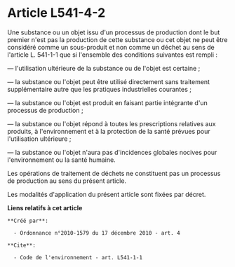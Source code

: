 # Article L541-4-2

Une substance ou un objet issu d'un processus de production dont le but premier n'est pas la production de cette substance ou
cet objet ne peut être considéré comme un sous-produit et non comme un déchet au sens de l'article L. 541-1-1 que si
l'ensemble des conditions suivantes est rempli : 

― l'utilisation ultérieure de la substance ou de l'objet est certaine ; 

― la substance ou l'objet peut être utilisé directement sans traitement supplémentaire autre que les pratiques industrielles
courantes ; 

― la substance ou l'objet est produit en faisant partie intégrante d'un processus de production ; 

― la substance ou l'objet répond à toutes les prescriptions relatives aux produits, à l'environnement et à la protection de
la santé prévues pour l'utilisation ultérieure ; 

― la substance ou l'objet n'aura pas d'incidences globales nocives pour l'environnement ou la santé humaine. 

Les opérations de traitement de déchets ne constituent pas un processus de production au sens du présent article. 

Les modalités d'application du présent article sont fixées par décret.

**Liens relatifs à cet article**

	**Créé par**:

	  - Ordonnance n°2010-1579 du 17 décembre 2010 - art. 4

	**Cite**:

	  - Code de l'environnement - art. L541-1-1
